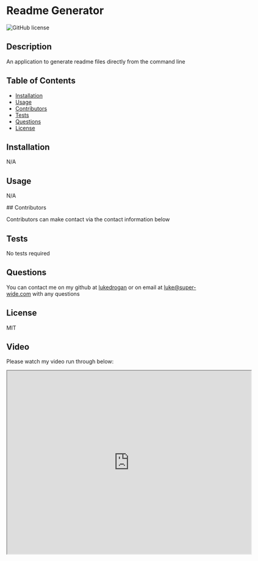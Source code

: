 # Readme Generator 

![GitHub license](https://img.shields.io/badge/license-MIT-blue.svg)

## Description

An application to generate readme files directly from the command line

## Table of Contents

* [Installation](#installation)
* [Usage](#usage)
* [Contributors](#contributors)
* [Tests](#tests)
* [Questions](#questions)
* [License](#license)

## Installation

N/A

## Usage

N/A

## Contributors

Contributors can make contact via the contact information below

## Tests 

No tests required

## Questions

You can contact me on my github at [lukedrogan](https://www.github.com/lukedrogan/) or on email at luke@super-wide.com with any questions

## License
  
  MIT

## Video

Please watch my video run through below:

<iframe src="https://drive.google.com/file/d/1m8TjLb5qbw61HBHZ8nHCdPu7t1Pd5PDY/preview" width="640" height="480"></iframe>

